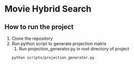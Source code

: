 # Movie Hybrid Search

## How to run the project

1. Clone the repository
2. Run python script to generate projection matrix
   1. Run projection_generator.py in root directory of project
    ```shell
    python scripts/projection_generator.py
    ```